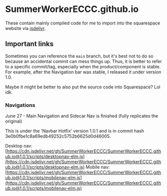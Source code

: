 # SummerWorkerECCC.github.io

These contain mainly compiled code for me to import into the squarespace website via [jsdelivr](https://www.jsdelivr.com/).

## Important links

Sometimes you can reference the `main` branch, but it's best not to do so because an accidental commit can mess things up. Thus, it is better to refer to a specific commit/tag, especially when the product/component is stable. For example, after the Navigation bar was stable, I released it under version 1.0.

Maybe it might be better to also put the source code into Squarespace? Lol idk.

### Navigations

June 27 - Main Navigation and Sidecar Nav is finished (fully replicates the original)

This is under the 'Navbar Hotfix' version 1.0.1 and is in commit hash 3e0b0fbe1c8a69edb49252c5752b6625d0d46005.

Desktop nav: [https://cdn.jsdelivr.net/gh/SummerWorkerECCC/SummerWorkerECCC.github.io@1.0.1/scripts/desktopnav-elm.js](https://cdn.jsdelivr.net/gh/SummerWorkerECCC/SummerWorkerECCC.github.io@1.0.1/scripts/desktopnav-elm.js)
Mobile nav: [https://cdn.jsdelivr.net/gh/SummerWorkerECCC/SummerWorkerECCC.github.io@1.0.1/scripts/mobilenav-elm.js](https://cdn.jsdelivr.net/gh/SummerWorkerECCC/SummerWorkerECCC.github.io@1.0.1/scripts/mobilenav-elm.js)